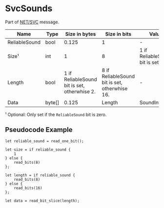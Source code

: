 # SvcSounds

Part of [NET/SVC](../netsvc.md) message.

| Name | Type | Size in bytes | Size in bits | Value |
| --- | --- | --- | --- | --- |
| ReliableSound | bool | 0.125 | 1 | - |
| Size¹ | int | 1 | 8 | 1 if ReliableSound bit is set. |
| Length | bool | 1 if ReliableSound bit is set, otherwhise 2. | 8 if ReliableSound bit is set, otherwhise 16. | - |
| Data | byte[] | 0.125 | Length | SoundInfo[] |

¹ Optional: Only set if the `ReliableSound` bit is zero.

## Pseudocode Example

```rust,noplaypen,ignore
let reliable_sound = read_one_bit();

let size = if reliable_sound {
    1
} else {
    read_bits(8)
};

let length = if reliable_sound {
    read_bits(8)
} else {
    read_bits(16)
};

let data = read_bit_slice(length);
```
